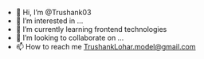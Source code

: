 - 👋 Hi, I’m @Trushank03
- 👀 I’m interested in ...
- 🌱 I’m currently learning frontend technologies
- 💞️ I’m looking to collaborate on ...
- 📫 How to reach me TrushankLohar.model@gmail.com 

<!---
Trushank03/Trushank03 is a ✨ special ✨ repository because its `README.md` (this file) appears on your GitHub profile.
You can click the Preview link to take a look at your changes.
--->
